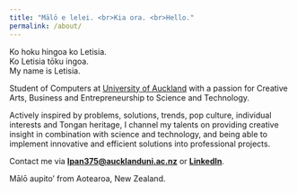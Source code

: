 ```yaml
---
title: "Mālō e lelei. <br>Kia ora. <br>Hello."
permalink: /about/
---
```


<p></p>

Ko hoku hingoa ko Letisia. 
<br>Ko Letisia tōku ingoa. 
<br>My name is Letisia.

Student of Computers at [University of Auckland](/academia) with a passion for Creative Arts, Business and Entrepreneurship to Science and Technology. 

Actively inspired by problems, solutions, trends, pop culture, individual interests and Tongan heritage, I channel my talents on providing creative insight in combination with science and technology, and being able to implement innovative and efficient solutions into professional projects.

Contact me via [**lpan375@aucklanduni.ac.nz**](mailto:lpan375@aucklanduni.ac.nz) or <a href="https://www.linkedin.com/in/letisiapangataa/" target="_blank">**LinkedIn**</a>.

Mālō aupito’ from Aotearoa, New Zealand.
